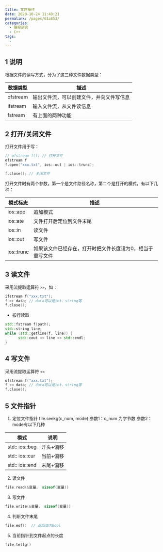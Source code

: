 ```yaml
---
title: 文件操作
date: 2020-10-24 11:40:21
permalink: /pages/61a853/
categories: 
  - 编程语言
  - C++
tags: 
  - 
---
```


## 1 说明

根据文件的读写方式，分为了这三种文件数据类型：

| 数据类型 | 描述 |
|--|--|
|ofstream|输出文件流，可以创建文件，并向文件写信息|
|ifstream|输入文件流，从文件读信息|
|fstream|有上面的两种功能|

## 2 打开/关闭文件

打开文件用于写：
```c
// ofstream f(); // 打开文件
ofstream f
f.open("xxx.txt", ios::out | ios::trunc);

f.close(); // 关闭文件
```
打开文件时有两个参数，第一个是文件路径名称，第二个是打开的模式，有以下几种：

|模式标志|描述|
|--|--|
|ios::app|追加模式|
|ios::ate|文件打开后定位到文件末尾|
|ios::in|读文件|
|ios::out|写文件|
|ios::trunc|如果该文件已经存在，打开时把文件长度设为0，相当于重写文件|


## 3 读文件

采用流提取运算符 `>>`，如：
```c
ifstream f("xxx.txt");
f >> data; // data可以是int、string等
f.close();
```

- 按行读取
```cpp
std::fstream f(path);
std::string line;
while (std::getline(f, line)) {
      std::cout << line << std::endl;
}
```

## 4 写文件
采用流提取运算符 `<<`
```c
ofstream f("xxx.txt");
f << data; // data可以是int、string等
f.close();
```
## 5 文件指针
1) 定位文件指针
file.seekg(c_num, mode)
参数1：c_num 为字节数
参数2：mode有以下几种

|模式|说明|
|--|--|
|std:: ios::beg| 开头+偏移|
|std:: ios::cur| 当前+偏移|
|std:: ios::end| 末尾+偏移|

2) 读文件
```c
file.read(&变量， sizeof(变量))
```
3) 写文件
```c
file.write(&变量， sizeof(变量))
```
4) 判断文件末尾
```c
file.eof()  // 返回值为bool
```
5) 当前指针到文件起点的长度
```c
file.tellg()
```